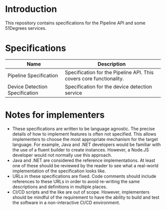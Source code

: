 # Introduction

This repository contains specifications for the Pipeline API and some 51Degrees services.

# Specifications

| Name                              | Description                                                         |
|-----------------------------------|---------------------------------------------------------------------|
| Pipeline Specification            | Specification for the Pipeline API. This covers core functionality. |
| Device Detection Specification    | Specification for the device detection service                      |

# Notes for implementers

-   These specifications are written to be language agnostic. The precise details of how to implement features is often not specified. This allows implementers to choose the most appropriate mechanism for the target language. For example, Java and .NET developers would be familiar with the use of a fluent builder to create instances. However, a Node.JS developer would not normally use this approach.
-   Java and .NET are considered the reference implementations. At least one of these should be reviewed by the reader to see what a real-world implementation of the specification looks like.
-   URLs in these specifications are fixed. Code comments should include references to these URLs in order to avoid re-writing the same descriptions and definitions in multiple places.
-   CI/CD scripts and the like are out of scope. However, implementers should be mindful of the requirement to have the ability to build and test the software in a non-interactive CI/CD environment.